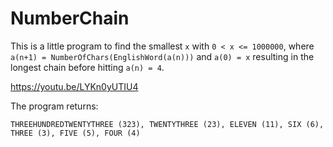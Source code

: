 # NumberChain
This is a little program to find the smallest `x` with `0 < x <= 1000000`, where 
`a(n+1) = NumberOfChars(EnglishWord(a(n)))` and `a(0) = x` resulting in the longest chain before hitting `a(n) = 4`.

https://youtu.be/LYKn0yUTIU4

The program returns:

```
THREEHUNDREDTWENTYTHREE (323), TWENTYTHREE (23), ELEVEN (11), SIX (6), THREE (3), FIVE (5), FOUR (4)
```
